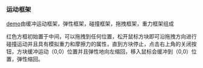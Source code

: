 ### 运动框架
[demo](lchreal6.github.io/sport_frameworks)由缓冲运动框架，弹性框架，碰撞框架，拖拽框架，重力框架组成

红色方框初始置于中间，可以拖拽到任何位置，松开鼠标方块即可沿拖拽方向进行碰撞运动并且具有模拟重力和摩擦力的属性，直到方块停止，点击右上角的关闭按钮，方块缓冲运动（0,0）位置并且弹性地向左缩回，移入鼠标会缓冲到（0,0）位置，弹性缩回。
